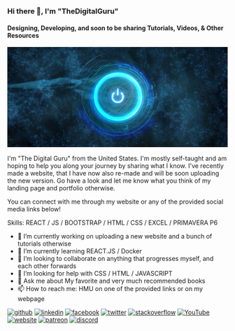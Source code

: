### Hi there 👋, I'm "TheDigitalGuru"
#### Designing, Developing, and soon to be sharing Tutorials, Videos, &  Other Resources
![Designing, Developing, and soon to be sharing Tutorials, Videos, &  Other Resources](https://github.com/TheDigitalGuru/TheDigitalGuru/blob/main/DigiGuruLogoBanner.jpg)

I'm "The Digital Guru" from the United States. I'm mostly self-taught and am hoping to help you along your journey by sharing what I know. I've recently made a website, that I have now also re-made and will be soon uploading the new version. Go have a look and let me know what you think of my landing page and portfolio otherwise.

You can connect with me through my website or any of the provided social media links below!

Skills: REACT / JS / BOOTSTRAP / HTML / CSS / EXCEL / PRIMAVERA P6

- 🔭 I’m currently working on uploading a new website and a bunch of tutorials otherwise 
- 🌱 I’m currently learning REACT.JS / Docker 
- 👯 I’m looking to collaborate on anything that progresses myself, and each other forwards 
- 🤔 I’m looking for help with CSS / HTML / JAVASCRIPT 
- 💬 Ask me about My favorite and very much recommended books 
- 📫 How to reach me: HMU on one of the provided links or on my webpage 

[<img src='https://cdn.jsdelivr.net/npm/simple-icons@3.0.1/icons/github.svg' alt='github' height='40'>](https://github.com/TheDigitalGuru)  [<img src='https://cdn.jsdelivr.net/npm/simple-icons@3.0.1/icons/linkedin.svg' alt='linkedin' height='40'>](https://www.linkedin.com/in/thedigitalgurutech/)  [<img src='https://cdn.jsdelivr.net/npm/simple-icons@3.0.1/icons/facebook.svg' alt='facebook' height='40'>](https://www.facebook.com/TheDigitalGuru337)  [<img src='https://cdn.jsdelivr.net/npm/simple-icons@3.0.1/icons/twitter.svg' alt='twitter' height='40'>](https://twitter.com/DigitalGuruTech)  [<img src='https://cdn.jsdelivr.net/npm/simple-icons@3.0.1/icons/stackoverflow.svg' alt='stackoverflow' height='40'>](https://stackoverflow.com/users/the-digital-guru)  [<img src='https://cdn.jsdelivr.net/npm/simple-icons@3.0.1/icons/youtube.svg' alt='YouTube' height='40'>](https://www.youtube.com/channel/@thedigitalgurutech)  [<img src='https://cdn.jsdelivr.net/npm/simple-icons@3.0.1/icons/icloud.svg' alt='website' height='40'>](http://www.thedigitalguru.tech)  [<img src='https://cdn.jsdelivr.net/npm/simple-icons@3.0.1/icons/patreon.svg' alt='patreon' height='40'>](https://patreon.com/TheDigitalGuru)  [<img src='https://cdn.jsdelivr.net/npm/simple-icons@3.0.1/icons/discord.svg' alt='discord' height='40'>](https://discordapp.com/users/888658178550677545)  


